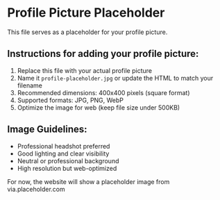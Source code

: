 # Profile Picture Placeholder

This file serves as a placeholder for your profile picture. 

## Instructions for adding your profile picture:

1. Replace this file with your actual profile picture
2. Name it `profile-placeholder.jpg` or update the HTML to match your filename
3. Recommended dimensions: 400x400 pixels (square format)
4. Supported formats: JPG, PNG, WebP
5. Optimize the image for web (keep file size under 500KB)

## Image Guidelines:
- Professional headshot preferred
- Good lighting and clear visibility
- Neutral or professional background
- High resolution but web-optimized

For now, the website will show a placeholder image from via.placeholder.com

